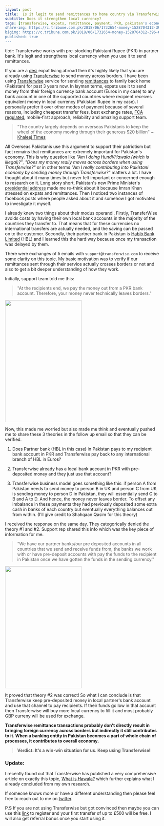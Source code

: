 ```yaml
---
layout: post
title:  Is it legit to send remittances to home country via Transferwise?
subtitle: Does it strengthen local currency?
tags: [transferwise, expats, remittance, payment, PKR, pakistan's economy]  
share-img: https://c.tribune.com.pk/2018/06/1732654-money-1528704312-396-640x480.jpg
bigimg: https://c.tribune.com.pk/2018/06/1732654-money-1528704312-396-640x480.jpg
published: true
---
```


tl;dr: Transferwise works with pre-stocking Pakistani Rupee (PKR) in partner bank. It's legit and strengthens local currency when you use it to send remittances. 


If you are a [desi](https://www.urbandictionary.com/define.php?term=desi&defid=1145091=) expat living abroad then it's highly likely that you are already using [Transferwise](https://transferwise.com/u/wahibu) to send money across borders. I have been using [Transferwise](https://transferwise.com/u/wahibu) service for sending [remittances](https://transferwise.com/us/blog/definition-of-remittance) to family back home (Pakistan) for past 3 years now. In layman terms, expats use it to send money from their foreign currency bank account (Euros in my case) to any bank account in one of the supported countries where recipient receives equivalent money in local currency (Pakistani Rupee in my case). I personally prefer it over other modes of payment because of several reasons, including cheapest transfer fees, best exchange rates, [FCA regulated](https://transferwise.com/help/article/1570150/security/what-is-the-fca), mobile-first approach, reliability and amazing support team. 

> "The country largely depends on overseas Pakistanis to keep the wheel of the economy moving through their generous $20 billion" ~ [Khaleej Times](https://www.khaleejtimes.com/remittances-keep-pakistans-economy-afloat)

All Overseas Pakistanis use this argument to support their patriotism but fact remains that remittances are extremely important for Pakistan's economy. This is why question like *"Am I doing Hundi/Hawala (which is illegal)?"*, *"Does my money really moves across borders when using Transferwise?"* or in other terms *"Am I really contributing into Pakistani economy by sending money through Transferwise?"* matters a lot. I have thought about it many times but never felt important or concerned enough to research on it. Long story short, Pakistan's new Prime Minister's [presidential address](https://www.telegraph.co.uk/news/2018/08/20/imran-khan-scrap-hundreds-staff-move-three-bed-home-pledges/) made me re-think about it because Imran Khan stressed on expats and remittances. Then I noticed two instances of facebook posts where people asked about it and somehow I got motivated to investigate it myself. 

I already knew two things about their modus operandi. Firstly, TransferWise avoids costs by having their own local bank accounts in the majority of the countries they transfer to. That means that for these currencies no international transfers are actually needed, and the saving can be passed on to the customer. Secondly, their partner bank in Pakistan is [Habib Bank Limited](http://www.hbl.com/) (HBL) and I learned this the hard way because once my transaction was delayed by them. 

There were exchanges of 5 emails with `support@transferwise.com` to receive some clarity on this topic. My basic motivation was to verify if our remittances sent through their service actually crosses borders or not and also to get a bit deeper understanding of how they work. 

Initially, support team told me this:

> "At the recipients end, we pay the money out from a PKR bank account. Therefore, your money never technically leaves borders."

<img src="http://wahibhaq.github.io/img/blog/posts/transferwise-legit-remittance/email-1.jpg" width="250" height="400" align="center">

Now, this made me worried but also made me think and eventually pushed me to share these 3 theories in the follow up email so that they can be verified.

1) Does Partner bank (HBL in this case) in Pakistan pays to my recipient bank account in PKR and Transferwise pay back to any international branch of HBL in Euros? 

2) Transferwise already has a local bank account in PKR with pre-deposited money and they just use that account? 

3) Transferwise business model goes something like this: if person A from Pakistan needs to send money to person B in UK and person C from UK is sending money to person D in Pakistan, they will essentially send C to B and A to D. And hence, the money never leaves border. To offset any imbalance in these payments they had previously deposited some extra cash in banks of each country but eventually everything balances out from within. (I'll give credit to Shahqaan Qasim for this theory)

I received the response on the same day. They categorically denied the theory #1 and #2. Support rep shared this info which was the key piece of information for me. 

> "We have our partner banks/our pre deposited accounts in all countries that we send and receive funds from, the banks we work with or have pre-deposit accounts with pay the funds to the recipient in Pakistan once we have gotten the funds in the sending currency."


<img src="http://wahibhaq.github.io/img/blog/posts/transferwise-legit-remittance/email-2.jpg" width="250" height="400" align="center">

It proved that theory #2 was correct! So what I can conclude is that Transferwise keep pre-deposited money in local partner's bank account and use that channel to pay recipients. If their funds go low in that account then Transferwise will buy more local currency to fill it and most probably GBP curreny will be used for exchange. 

**Transferwise remittance transactions probably don't directly result in bringing foreign currency across borders but indirectly it still contributes to it. When a banking entity in Pakistan becomes a part of whole chain of processes, it contributes to overall economy.** 
 
> **Verdict: It's a win-win situation for us. Keep using Transferwise!**

### Update:

I recently found out that Transferwise has published a very comprehensive article on exactly this topic, [What is Hawala?](https://transferwise.com/gb/blog/what-is-hawala) which further explains what I already concluded from my own research. 

If someone knows more or have a different understanding then please feel free to reach out to me on [twitter](https://twitter.com/wahibhaq).


P.S If you are not using Transferwise but got convinced then maybe you can use this [link](https://transferwise.com/u/wahibu) to register and your first transfer of up to £500 will be free. I will also get referral bonus once you start using it. 
